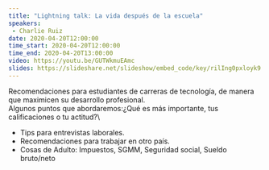 ```yaml
---
title: "Lightning talk: La vida después de la escuela"
speakers:
 - Charlie Ruiz
date: 2020-04-20T12:00:00
time_start: 2020-04-20T12:00:00
time_end: 2020-04-20T13:00:00
video: https://youtu.be/GUTWkmuEAmc
slides: https://slideshare.net/slideshow/embed_code/key/rilIng0pxloyk9
---
```


<p>Recomendaciones para estudiantes de carreras de tecnología, de manera que maximicen su desarrollo profesional.<br />
Algunos puntos que abordaremos:¿Qué es más importante, tus calificaciones o tu actitud?\</p>

<ul>
 <li>Tips para entrevistas laborales.</li>
 <li>Recomendaciones para trabajar en otro país.</li>
 <li>Cosas de Adulto: Impuestos, SGMM, Seguridad social, Sueldo bruto/neto</li>
</ul>